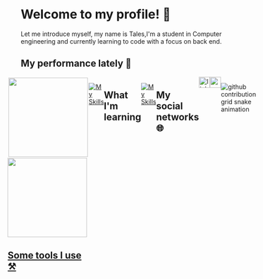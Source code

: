 # Welcome to my profile! 🎉

Let me introduce myself, my name is Tales,I'm a student in Computer engineering and currently learning to code with a focus on back end.

## My performance lately 💪

<div style="display:flex;justify-content:center;">
  <a href="https://github.com/TalesCouti" target="_blank">
  <img style="margin:2px;" height="180em" src="https://github-readme-stats-git-masterrstaa-rickstaa.vercel.app/api?username=TalesCouti&show_icons=true&theme=github_dark&include_all_commits=true&count_private=true"/>
  <img  height="180em" src="https://github-readme-stats-git-masterrstaa-rickstaa.vercel.app/api/top-langs/?username=TalesCouti&layout=compact&langs_count=7&theme=github_dark"/>


## Some tools I use ⚒️

[![My Skills](https://skillicons.dev/icons?i=py,vscode)](https://github.com/TalesCouti?tab=repositories)

## What I'm learning
[![My Skills](https://skillicons.dev/icons?i=js,html,css,nodejs)](https://github.com/TalesCouti?tab=repositories)

## My social networks 🌐

<a href="https://www.linkedin.com/in/tales-coutinho-carlos-aa4a38233/" target="_blank">
  <img src="https://img.shields.io/static/v1?message=LinkedIn&logo=linkedin&label=&color=0077B5&logoColor=white&labelColor=&style=for-the-badge" height="25" alt="linkedin logo"  />
</a>


<a href="mailto:talescouti40@gmail.com" target="_blank">
  <img src="https://img.shields.io/static/v1?message=Email&logo=gmail&label=&color=ff0000&logoColor=white&labelColor=&style=for-the-badge" height="25" alt="gmail logo"  />
</a>

![github contribution grid snake animation](https://raw.githubusercontent.com/TalesCouti/TalesCouti/output/github-contribution-grid-snake-dark.svg#gh-dark-mode-only)

    
